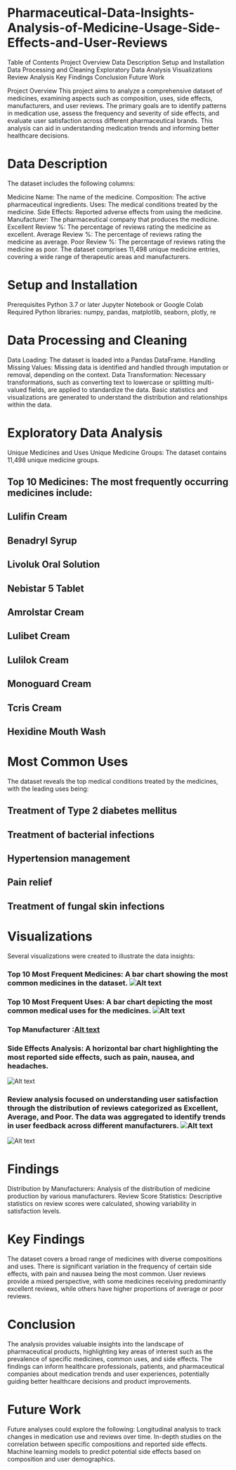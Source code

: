 # Pharmaceutical-Data-Insights-Analysis-of-Medicine-Usage-Side-Effects-and-User-Reviews

Table of Contents
Project Overview
Data Description
Setup and Installation
Data Processing and Cleaning
Exploratory Data Analysis
Visualizations
Review Analysis
Key Findings
Conclusion
Future Work
 
Project Overview
This project aims to analyze a comprehensive dataset of medicines, examining aspects such as composition, uses, side effects, manufacturers, and user reviews. The primary goals are to identify patterns in medication use, assess the frequency and severity of side effects, and evaluate user satisfaction across different pharmaceutical brands. This analysis can aid in understanding medication trends and informing better healthcare decisions.

# Data Description
The dataset includes the following columns:

Medicine Name: The name of the medicine.
Composition: The active pharmaceutical ingredients.
Uses: The medical conditions treated by the medicine.
Side Effects: Reported adverse effects from using the medicine.
Manufacturer: The pharmaceutical company that produces the medicine.
Excellent Review %: The percentage of reviews rating the medicine as excellent.
Average Review %: The percentage of reviews rating the medicine as average.
Poor Review %: The percentage of reviews rating the medicine as poor.
The dataset comprises 11,498 unique medicine entries, covering a wide range of therapeutic areas and manufacturers.

# Setup and Installation
Prerequisites
Python 3.7 or later
Jupyter Notebook or Google Colab
Required Python libraries: numpy, pandas, matplotlib, seaborn, plotly, re

# Data Processing and Cleaning
 Data Loading: The dataset is loaded into a Pandas DataFrame.
 Handling Missing Values: Missing data is identified and handled through imputation or removal, depending on the context.
 Data Transformation: Necessary transformations, such as converting text to lowercase or splitting multi-valued fields, are applied to standardize the data.
 Basic statistics and visualizations are generated to understand the distribution and relationships within the data.
# Exploratory Data Analysis
Unique Medicines and Uses
Unique Medicine Groups: The dataset contains 11,498 unique medicine groups.
## Top 10 Medicines: The most frequently occurring medicines include:
## Lulifin Cream
## Benadryl Syrup
## Livoluk Oral Solution
## Nebistar 5 Tablet
## Amrolstar Cream
## Lulibet Cream
## Lulilok Cream
## Monoguard Cream
## Tcris Cream
## Hexidine Mouth Wash

# Most Common Uses
The dataset reveals the top medical conditions treated by the medicines, with the leading uses being:

## Treatment of Type 2 diabetes mellitus
## Treatment of bacterial infections
## Hypertension management
## Pain relief
## Treatment of fungal skin infections

# Visualizations
Several visualizations were created to illustrate the data insights:

### Top 10 Most Frequent Medicines: A bar chart showing the most common medicines in the dataset. ![Alt text](https://github.com/nakul-cloud/Pharmaceutical-Data-Insights-Analysis-of-Medicine-Usage-Side-Effects-and-User-Reviews/blob/main/top%2010%20medicine.png)

### Top 10 Most Frequent Uses: A bar chart depicting the most common medical uses for the medicines. ![Alt text](https://github.com/nakul-cloud/Pharmaceutical-Data-Insights-Analysis-of-Medicine-Usage-Side-Effects-and-User-Reviews/blob/main/top%2010%20freq%20use.png)

### Top Manufacturer :[Alt text](https://github.com/nakul-cloud/Pharmaceutical-Data-Insights-Analysis-of-Medicine-Usage-Side-Effects-and-User-Reviews/blob/main/manufacturere.png)

### Side Effects Analysis: A horizontal bar chart highlighting the most reported side effects, such as pain, nausea, and headaches.
![Alt text](https://github.com/nakul-cloud/Pharmaceutical-Data-Insights-Analysis-of-Medicine-Usage-Side-Effects-and-User-Reviews/blob/main/most%20common%20side%20effects.png)

### Review analysis focused on understanding user satisfaction through the distribution of reviews categorized as Excellent, Average, and Poor. The data was aggregated to identify trends in user feedback across different manufacturers. ![Alt text](https://github.com/nakul-cloud/Pharmaceutical-Data-Insights-Analysis-of-Medicine-Usage-Side-Effects-and-User-Reviews/blob/main/revirew.png)
![Alt text](https://github.com/nakul-cloud/Pharmaceutical-Data-Insights-Analysis-of-Medicine-Usage-Side-Effects-and-User-Reviews/blob/main/manufacturer%20review%20score.png)

# Findings
Distribution by Manufacturers: Analysis of the distribution of medicine production by various manufacturers.
Review Score Statistics: Descriptive statistics on review scores were calculated, showing variability in satisfaction levels.
# Key Findings
The dataset covers a broad range of medicines with diverse compositions and uses.
There is significant variation in the frequency of certain side effects, with pain and nausea being the most common.
User reviews provide a mixed perspective, with some medicines receiving predominantly excellent reviews, while others have higher proportions of average or poor reviews.
# Conclusion
The analysis provides valuable insights into the landscape of pharmaceutical products, highlighting key areas of interest such as the prevalence of specific medicines, common uses, and side effects. The findings can inform healthcare professionals, patients, and pharmaceutical companies about medication trends and user experiences, potentially guiding better healthcare decisions and product improvements.

# Future Work
Future analyses could explore the following:
Longitudinal analysis to track changes in medication use and reviews over time.
In-depth studies on the correlation between specific compositions and reported side effects.
Machine learning models to predict potential side effects based on composition and user demographics.
